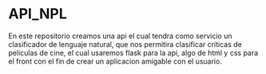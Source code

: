 # API_NPL
En este repositorio creamos una api el cual tendra como servicio un clasificador de lenguaje natural, que nos permitira clasificar criticas de peliculas de cine, el cual usaremos flask para la api, algo de html y css para el front con el fin de crear un aplicacion amigable con el usuario. 
